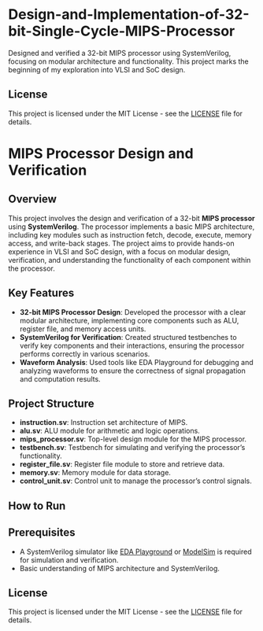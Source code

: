 # Design-and-Implementation-of-32-bit-Single-Cycle-MIPS-Processor
Designed and verified a 32-bit MIPS processor using SystemVerilog, focusing on modular architecture and functionality. This project marks the beginning of my exploration into VLSI and SoC design.
## License
This project is licensed under the MIT License - see the [LICENSE](LICENSE) file for details.
# MIPS Processor Design and Verification

## Overview
This project involves the design and verification of a 32-bit **MIPS processor** using **SystemVerilog**. The processor implements a basic MIPS architecture, including key modules such as instruction fetch, decode, execute, memory access, and write-back stages. The project aims to provide hands-on experience in VLSI and SoC design, with a focus on modular design, verification, and understanding the functionality of each component within the processor.

## Key Features
- **32-bit MIPS Processor Design**: Developed the processor with a clear modular architecture, implementing core components such as ALU, register file, and memory access units.
- **SystemVerilog for Verification**: Created structured testbenches to verify key components and their interactions, ensuring the processor performs correctly in various scenarios.
- **Waveform Analysis**: Used tools like EDA Playground for debugging and analyzing waveforms to ensure the correctness of signal propagation and computation results.

## Project Structure
- **instruction.sv**: Instruction set architecture of MIPS.
- **alu.sv**: ALU module for arithmetic and logic operations.
- **mips_processor.sv**: Top-level design module for the MIPS processor.
- **testbench.sv**: Testbench for simulating and verifying the processor’s functionality.
- **register_file.sv**: Register file module to store and retrieve data.
- **memory.sv**: Memory module for data storage.
- **control_unit.sv**: Control unit to manage the processor’s control signals.

## How to Run

## Prerequisites
- A SystemVerilog simulator like [EDA Playground](https://www.edaplayground.com/) or [ModelSim](https://www.mentor.com/products/fpga/modelsim) is required for simulation and verification.
- Basic understanding of MIPS architecture and SystemVerilog.

## License
This project is licensed under the MIT License - see the [LICENSE](LICENSE) file for details.
